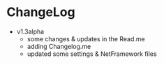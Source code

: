 # ChangeLog

* v1.3alpha
  * some changes & updates in the Read.me
  * adding Changelog.me
  * updated some settings & NetFramework files
